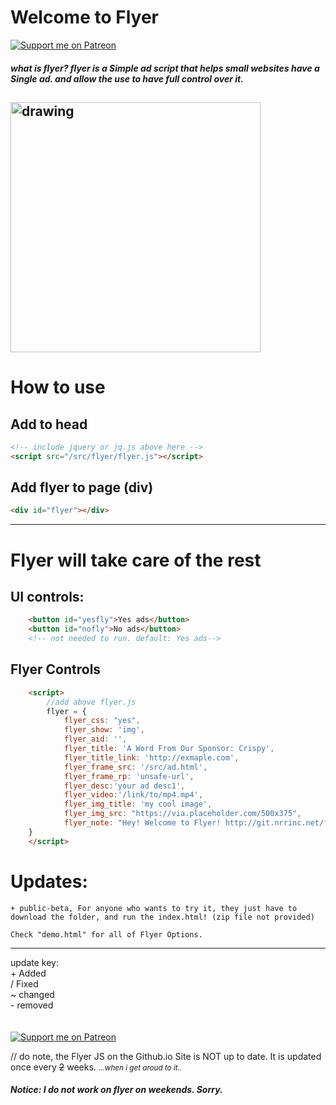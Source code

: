 # Welcome to Flyer
[![Support me on Patreon](https://img.shields.io/endpoint.svg?url=https%3A%2F%2Fshieldsio-patreon.vercel.app%2Fapi%3Fusername%3Dnrrinc%26type%3Dpatrons&style=plastic)](https://patreon.com/nrrinc)
##### _what is flyer? flyer is a Simple ad script that helps small websites have a Single ad. and allow the use to have full control over it._
<img src="https://raw.githubusercontent.com/Nolanrulesroblox/Flyer/master/ad/flyer-logo.svg" alt="drawing" width="400"/></img>
---
# How to use
## Add to head
```html
<!-- include jquery or jq.js above here -->
<script src="/src/flyer/flyer.js"></script>
```
## Add flyer to page (div)
```html
<div id="flyer"></div>
```
---
# Flyer will take care of the rest

## UI controls:
```html
    <button id="yesfly">Yes ads</button>
    <button id="nofly">No ads</button>
    <!-- not needed to run. default: Yes ads-->
```
## Flyer Controls
```html
    <script>
        //add above flyer.js
        flyer = {
            flyer_css: "yes", 
            flyer_show: 'img', 
            flyer_aid: '', 
            flyer_title: 'A Word From Our Sponsor: Crispy', 
            flyer_title_link: 'http://exmaple.com', 
            flyer_frame_src: '/src/ad.html',
            flyer_frame_rp: 'unsafe-url',
            flyer_desc:'your ad desc1',
            flyer_video:'/link/to/mp4.mp4',
            flyer_img_title: 'my cool image',
            flyer_img_src: "https://via.placeholder.com/500x375",
            flyer_note: "Hey! Welcome to Flyer! http://git.nrrinc.net/flyer",
    }
    </script>
```
# Updates:
```code
+ public-beta, For anyone who wants to try it, they just have to download the folder, and run the index.html! (zip file not provided)

Check "demo.html" for all of Flyer Options.
```
---
update key: <br>
<span>+</span> Added <br>
<span>/</span> Fixed<br>
<span>~</span> changed<br>
<span>-</span> removed<br>
<br>
<br>
[![Support me on Patreon](https://img.shields.io/endpoint.svg?url=https%3A%2F%2Fshieldsio-patreon.vercel.app%2Fapi%3Fusername%3Dnrrinc%26type%3Dpledges&style=plastic)](https://patreon.com/nrrinc)

// do note, the Flyer JS on the Github.io Site is NOT up to date. It is updated once every ~~2~~ weeks. <small>...<i>when i get aroud to it.. </i> </small>

##### Notice: I do not work on flyer on weekends. Sorry.
